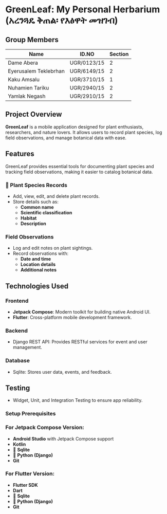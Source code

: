# GreenLeaf: My Personal Herbarium (አረንጓዴ ቅጠል፡ የእፅዋት መዝገብ)

## Group Members

| Name                  | ID.NO       | Section |
| --------------------- | ----------- | ------- |
| Dame Abera            | UGR/0123/15 | 2       |
| Eyerusalem Teklebrhan | UGR/6149/15 | 2       |
| Kaku Amsalu           | UGR/3710/15 | 1       |
| Nuhamien Tariku       | UGR/2940/15 | 2       |
| Yamlak Negash         | UGR/2910/15 | 2       |

## **Project Overview**  
**GreenLeaf** is a mobile application designed for plant enthusiasts, researchers, and nature lovers. It allows users to record plant species, log field observations, and manage botanical data with ease.

## Features

GreenLeaf provides essential tools for documenting plant species and tracking field observations, making it easier to catalog botanical data.

### 🌿 Plant Species Records

- Add, view, edit, and delete plant records.
- Store details such as:
  - **Common name**
  - **Scientific classification**
  - **Habitat**
  - **Description**

###  Field Observations

- Log and edit notes on plant sightings.
- Record observations with:
  - **Date and time**
  - **Location details**
  - **Additional notes**

## **Technologies Used**  

### **Frontend**  
- **Jetpack Compose**: Modern toolkit for building native Android UI.  
-  **Flutter**: Cross-platform mobile development framework.  

### **Backend**  
- Django REST API: Provides RESTful services for event and user management.  

### **Database**  
- Sqlite: Stores user data, events, and feedback.  

## **Testing**  
- Widget, Unit, and Integration Testing to ensure app reliability.  

### **Setup Prerequisites**  

### For Jetpack Compose Version:
-  **Android Studio** with Jetpack Compose support  
-  **Kotlin**  
- 🐘 **Sqlite**  
- 🐍 **Python (Django)**  
-  **Git**  

### For Flutter Version:
-  **Flutter SDK**  
-  **Dart**  
- 🐘 **Sqlite**  
- 🐍 **Python (Django)**  
-  **Git**  
